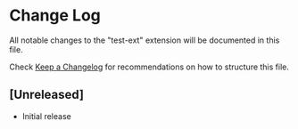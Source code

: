 # Change Log
All notable changes to the "test-ext" extension will be documented in this file.

Check [Keep a Changelog](http://keepachangelog.com/) for recommendations on how to structure this file.

## [Unreleased]
- Initial release